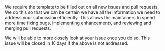 We require the template to be filled out on all new issues and pull requests. We do this so that we can be certain we have all the information we need to address your submission efficiently. This allows the maintainers to spend more time fixing bugs, implementing enhancements, and reviewing and merging pull requests.

We will be able to more closely look at your issue once you do so. This issue will be closed in 10 days if the above is not addressed.